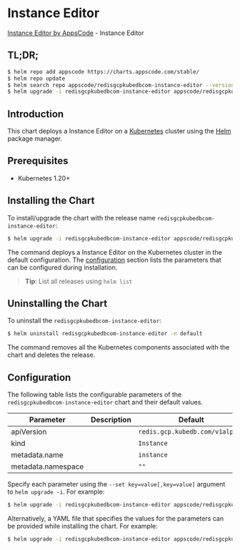 # Instance Editor

[Instance Editor by AppsCode](https://appscode.com) - Instance Editor

## TL;DR;

```bash
$ helm repo add appscode https://charts.appscode.com/stable/
$ helm repo update
$ helm search repo appscode/redisgcpkubedbcom-instance-editor --version=v0.24.0
$ helm upgrade -i redisgcpkubedbcom-instance-editor appscode/redisgcpkubedbcom-instance-editor -n default --create-namespace --version=v0.24.0
```

## Introduction

This chart deploys a Instance Editor on a [Kubernetes](http://kubernetes.io) cluster using the [Helm](https://helm.sh) package manager.

## Prerequisites

- Kubernetes 1.20+

## Installing the Chart

To install/upgrade the chart with the release name `redisgcpkubedbcom-instance-editor`:

```bash
$ helm upgrade -i redisgcpkubedbcom-instance-editor appscode/redisgcpkubedbcom-instance-editor -n default --create-namespace --version=v0.24.0
```

The command deploys a Instance Editor on the Kubernetes cluster in the default configuration. The [configuration](#configuration) section lists the parameters that can be configured during installation.

> **Tip**: List all releases using `helm list`

## Uninstalling the Chart

To uninstall the `redisgcpkubedbcom-instance-editor`:

```bash
$ helm uninstall redisgcpkubedbcom-instance-editor -n default
```

The command removes all the Kubernetes components associated with the chart and deletes the release.

## Configuration

The following table lists the configurable parameters of the `redisgcpkubedbcom-instance-editor` chart and their default values.

|     Parameter      | Description |                  Default                   |
|--------------------|-------------|--------------------------------------------|
| apiVersion         |             | <code>redis.gcp.kubedb.com/v1alpha1</code> |
| kind               |             | <code>Instance</code>                      |
| metadata.name      |             | <code>instance</code>                      |
| metadata.namespace |             | <code>""</code>                            |


Specify each parameter using the `--set key=value[,key=value]` argument to `helm upgrade -i`. For example:

```bash
$ helm upgrade -i redisgcpkubedbcom-instance-editor appscode/redisgcpkubedbcom-instance-editor -n default --create-namespace --version=v0.24.0 --set apiVersion=redis.gcp.kubedb.com/v1alpha1
```

Alternatively, a YAML file that specifies the values for the parameters can be provided while
installing the chart. For example:

```bash
$ helm upgrade -i redisgcpkubedbcom-instance-editor appscode/redisgcpkubedbcom-instance-editor -n default --create-namespace --version=v0.24.0 --values values.yaml
```
